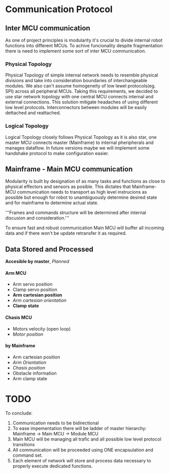# Communication Protocol

## Inter MCU communication

As one of project principles is modularity it's crucial to divide internal robot functions into different MCUs. To achive funcionality despite fragmentation there is need to implement some sort of inter MCU communication. 

### Physical Topology

Physical Topology of simple internal network needs to resemble physical divisions and take into consideration boundaries of interchangeable modules. We also can't assume homogeneity of low lewel protocols(eg. SPI) across all peripheral MCUs. Taking this requirements, we decided to use star network topology with one central MCU connects internal and external connections. This solution mitigate headaches of using different low level protocols. Interconnectors between modules will be easily dettached and reattached.  

### Logical Topology

Logical Topology closely follows Physical Topology as it is also star, one master MCU connects master (Mainframe) to internal pheripherals and manages dataflow.
In future versions maybe we will implement some handshake protocol to make configuration easier.

## Mainframe - Main MCU communication

Modularity is built by designation of as many tasks and functions as close to physical effectors and sensors as posible. 
This dictates that Mainframe-MCU communication needs to transport as high level instrucions as possible but enough for robot to unambiguously determine desired state and for mainframe to determine actual state.

'''Frames and commands structure will be determined after internal discusion and consideration.'''

To ensure fast and robust communication Main MCU will buffer all incoming data and if there won't be update retransfer it as required.


## Data Stored and Processed
**Accesible by master**, _Planned_

#### Arm MCU

* Arm servo position
* Clamp servo position
* **Arm cartesian position**
* _Arm cartesian orientation_
* **Clamp state**

#### Chasis MCU

* Motors velocity (open loop)
* _Motor position_


#### by Mainframe

* Arm cartesian position 
* _Arm Orientation_
* _Chasis position_
* Obstacle information
* Arm clamp state

# TODO

To conclude:
1. Communication needs to be bidirectional
2. To ease impementation there will be ladder of master hierarchy: Mainframe -> Main MCU -> Module MCU
3. Main MCU will be managing all trafic and all possible low level protocol transitions
4. All communication will be proceeded using ONE encapsulation and command set.
5. Each element of network will store and process data necessary to properly execute dedicated functions. 